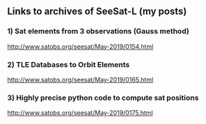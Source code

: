 ## Links to archives of SeeSat-L (my posts)

### 1) Sat elements from 3 observations (Gauss method) 
http://www.satobs.org/seesat/May-2019/0154.html

### 2) TLE Databases to Orbit Elements 
http://www.satobs.org/seesat/May-2019/0165.html

### 3) Highly precise python code to compute sat positions 
http://www.satobs.org/seesat/May-2019/0175.html



